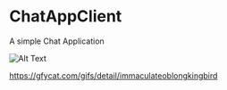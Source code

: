 # ChatAppClient
A simple Chat Application

![Alt Text](https://thumbs.gfycat.com/ImmaculateOblongKingbird-size_restricted.gif)

https://gfycat.com/gifs/detail/immaculateoblongkingbird
